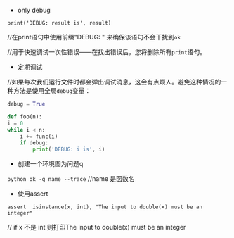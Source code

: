 - only debug

`print('DEBUG: result is', result)`

//在print语句中使用前缀"DEBUG: " 来确保该语句不会干扰到`ok`

//用于快速调试一次性错误——在找出错误后，您将删除所有`print`语句。

- 定期调试

//如果每次我们运行文件时都会弹出调试消息，这会有点烦人。避免这种情况的一种方法是使用全局`debug`变量：

```python
debug = True

def foo(n):
i = 0
while i < n:
    i += func(i)
    if debug:
        print('DEBUG: i is', i)
```



- 创建一个环境图为问题q

`python ok -q name --trace` //name 是函数名

- 使用assert

`assert  isinstance(x, int), "The input to double(x) must be an integer"`

// if x 不是 int  则打印The input to double(x) must be an integer
